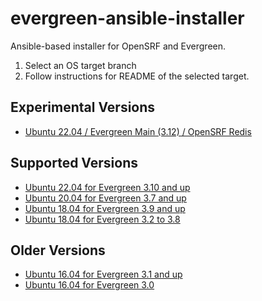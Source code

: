 # evergreen-ansible-installer
Ansible-based installer for OpenSRF and Evergreen.

1. Select an OS target branch
2. Follow instructions for README of the selected target.

## Experimental Versions

- [Ubuntu 22.04 / Evergreen Main (3.12) / OpenSRF Redis](https://github.com/berick/evergreen-ansible-installer/tree/working/ubuntu-22.04-redis)

## Supported Versions

- [Ubuntu 22.04 for Evergreen 3.10 and up](https://github.com/berick/evergreen-ansible-installer/tree/ubuntu-22.04)
- [Ubuntu 20.04 for Evergreen 3.7 and up](https://github.com/berick/evergreen-ansible-installer/tree/ubuntu-20.04)
- [Ubuntu 18.04 for Evergreen 3.9 and up](https://github.com/berick/evergreen-ansible-installer/tree/ubuntu-18.04-eg-3.9)
- [Ubuntu 18.04 for Evergreen 3.2 to 3.8](https://github.com/berick/evergreen-ansible-installer/tree/ubuntu-18.04)

## Older Versions

- [Ubuntu 16.04 for Evergreen 3.1 and up](https://github.com/berick/evergreen-ansible-installer/tree/ubuntu-16.04)
- [Ubuntu 16.04 for Evergreen 3.0](https://github.com/berick/evergreen-ansible-installer/tree/ubuntu-16.04-eg-3.0)

